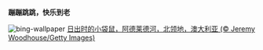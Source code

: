 
**蹦蹦跳跳，快乐到老**

![bing-wallpaper](https://www.bing.com/th?id=OHR.SunriseWallabies_ZH-CN8725891401_1920x1080.jpg)
[日出时的小袋鼠，阿德莱德河，北领地，澳大利亚 (© Jeremy Woodhouse/Getty Images)](https://www.bing.com/search?q=%E5%B0%8F%E8%A2%8B%E9%BC%A0&amp;form=hpcapt&amp;mkt=zh-cn)
  